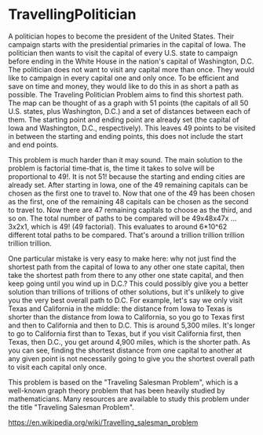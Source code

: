# TravellingPolitician
A politician hopes to become the president of the United States. Their campaign starts with the presidential primaries in the capital of Iowa. The politician then wants to visit the capital of every U.S. state to campaign before ending in the White House in the nation's capital of Washington, D.C. The politician does not want to visit any capital more than once. They would like to campaign in every capital one and only once. To be efficient and save on time and money, they would like to do this in as short a path as possible. The Traveling Politician Problem aims to find this shortest path. The map can be thought of as a graph with 51 points (the capitals of all 50 U.S. states, plus Washington, D.C.) and a set of distances between each of them. The starting point and ending point are already set (the capital of Iowa and Washington, D.C., respectively). This leaves 49 points to be visited in between the starting and ending points, this does not include the start and end points.

This problem is much harder than it may sound. The main solution to the problem is factorial time-that is, the time it takes to solve will be proportional to 49!. It is not 51! because the starting and ending cities are already set. After starting in Iowa, one of the 49 remaining capitals can be chosen as the first one to travel to. Now that one of the 49 has been chosen as the first, one of the remaining 48 capitals can be chosen as the second to travel to. Now there are 47 remaining capitals to choose as the third, and so on. The total number of paths to be compared will be 49x48x47x ... 3x2x1, which is 49! (49 factorial). This evaluates to around 6*10^62 different total paths to be compared. That's around a trillion trillion trillion trillion trillion.

One particular mistake is very easy to make here: why not just find the shortest path from the capital of Iowa to any other one state capital, then take the shortest path from there to any other one state capital, and then keep going until you wind up in D.C.? This could possibly give you a better solution than trillions of trillions of other solutions, but it's unlikely to give you the very best overall path to D.C. For example, let's say we only visit Texas and California in the middle: the distance from Iowa to Texas is shorter than the distance from Iowa to California, so you go to Texas first and then to California and then to D.C. This is around 5,300 miles. It's longer to go to California first than to Texas, but if you visit California first, then Texas, then D.C., you get around 4,900 miles, which is the shorter path. As you can see, finding the shortest distance from one capital to another at any given point is not necessarily going to give you the shortest overall path to visit each capital only once.

This problem is based on the "Traveling Salesman Problem", which is a well-known graph theory problem that has been heavily studied by mathematicians. Many resources are available to study this problem under the title "Traveling Salesman Problem".

https://en.wikipedia.org/wiki/Travelling_salesman_problem
